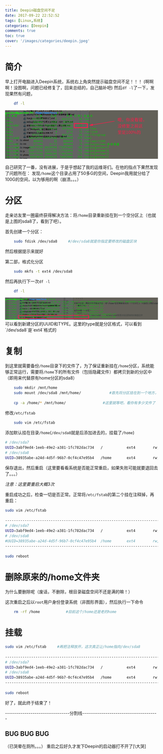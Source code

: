 ```yaml
---
title: Deepin磁盘空间不足
date: 2017-09-22 22:52:52
tags: [Linux,系统]
categories: [Deepin]
comments: true
toc: true
cover: '/images/categories/deepin.jpeg'
---
```

# 简介
早上打开电脑进入Deepin系统，系统右上角突然提示磁盘空间不足！！！ (啊啊啊！没图啊，问题已经修复了，回来总结的，自己脑补吧)
然后`df -l`了一下，发现果然有问题，
```bash
    df -l
```
<img src="/images/deepin/df-l.png">

自己研究了一番，没有进展，于是乎想起了我的运维哥们。在他的指点下果然发现了问题所在：
发现`/home`这个目录占用了50多G的空间，Deepin我用就分给了100G的空间，以为够用的啊（崩溃。。。）
# 分区
走亲访友里一圈最终获得解决方法：将`/home`目录重新挂在到一个空分区上（也就是上图的sda8了，看到了吧）。

首先创建一个分区：
```bash
    sudo fdisk /dev/sda8     #/dev/sda8就是你指定要修改的磁盘区块
```
然后根据提示来就好

第二部，格式化分区
```bash
    sudo mkfs -t ext4 /dev/sda8
```
然后再执行下一次`df -l`
```bash
    df -l
```
<img src="/images/deepin/blkid.png">
可以看到新建分区的UUID和TYPE。这里的type就是分区格式，可以看到`/dev/sda8`是`ext4`格式的

# 复制
到这里就需要备份`/home`目录下的文件了，为了保证重新挂在`/home`分区，系统能够正常运行，需要将`/home`下的所有文件（包括隐藏文件）都拷贝到新的分区中（即用来代替原有home分区的sda8）

```bash
    sudo mkdir /mnt/home
    sudo mount /dev/sda8 /mnt/home/             #首先将分区挂在到一个地方，方便复制文件

    cp -a /home/* /mnt/home/                 #这里就等吧，看你有多少文件了
```
修改`/etc/fstab`
```bash
    sudo vim /etc/fstab
```
添加默认挂在目录`/home`(`/dev/sda8`就是后添加进去的，挂载了`/home`)
```bash
# /dev/sda7
UUID=3abf9ed4-1eeb-49e2-a381-1fc782dac734	/         	ext4      	rw,relatime,data=ordered	0 1
# /dev/sda8
UUID=38935abe-a24d-4d5f-96b7-0cf4c47e95b4	/home		ext4		rw,relatime,data=ordered	0 1

```
保存退出，然后重启（这里要看看系统是否能正常重启，如果失败可能就要退回去了。。。）

*注意：这里要重启大概3次*

重启成功之后，检查一切是否正常。正常将`/etc/fstab`的第二个挂在注释掉，再重启：
```bash
sudo vim /etc/fstab

-------------------------------------------------------------------------------
# /dev/sda7
UUID=3abf9ed4-1eeb-49e2-a381-1fc782dac734	/         	ext4      	rw,relatime,data=ordered	0 1
# /dev/sda8
#UUID=38935abe-a24d-4d5f-96b7-0cf4c47e95b4	/home		ext4		rw,relatime,data=ordered	0 1
-------------------------------------------------------------------------------

sudo reboot
```

# 删除原来的/home文件夹
为什么要删除呢（废话，不删除，根目录磁盘空间不还是满的嘛！）

这次重启之后以`root`用户身份登录系统（非图形界面），然后执行一下命令
```bash
    rm -rf /home            #目前这个/home还是老的home
```

# 挂载
```bash
sudo vim /etc/fstab     #再把注释放开，这次真正让/home指向/dev/sda8

-------------------------------------------------------------------------------
# /dev/sda7
UUID=3abf9ed4-1eeb-49e2-a381-1fc782dac734	/         	ext4      	rw,relatime,data=ordered	0 1
# /dev/sda8
UUID=38935abe-a24d-4d5f-96b7-0cf4c47e95b4	/home		ext4		rw,relatime,data=ordered	0 1
-------------------------------------------------------------------------------

sudo reboot
```
好了，就此终于结束了！


---------------------------------分割线---------------------------------------
## BUG BUG BUG
（已哭晕在厕所。。。）
重启之后好久才发下Deepin的启动器打不开了[\大哭]




